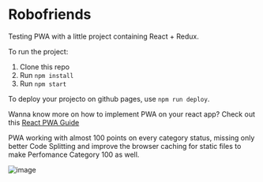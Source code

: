 # Robofriends

Testing PWA with a little project containing React + Redux.

To run the project:

1. Clone this repo
2. Run `npm install`
3. Run `npm start`

To deploy your projecto on github pages, use `npm run deploy`.

Wanna know more on how to implement PWA on your react app? Check out this [React PWA Guide](https://create-react-app.dev/docs/making-a-progressive-web-app/)

PWA working with almost 100 points on every category status, missing only better Code Splitting and improve the browser caching for static files to make Perfomance Category 100 as well.

![image](https://user-images.githubusercontent.com/68268899/148338528-876884be-491b-4864-899f-45e6fe8cf2a5.png)
